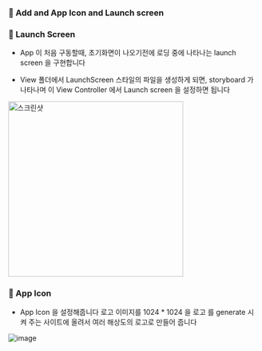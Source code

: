 ### 🔷 Add and App Icon and Launch screen

### 🔶 Launch Screen

- App 이 처음 구동할때, 초기화면이 나오기전에 로딩 중에 나타나는 launch screen 을 구현합니다

- View 폴더에서 LaunchScreen 스타일의 파일을 생성하게 되면, storyboard 가 나타나며 이 View Controller 에서 Launch screen 을 설정하면 됩니다

<img height="350" alt="스크린샷" src="https://user-images.githubusercontent.com/28912774/149683626-d8afdea7-67f6-4ec8-88b9-eb9158877e2c.png">

### 🔶 App Icon

- App Icon 을 설정해줍니다 로고 이미지를 1024 \* 1024 을 로고 를 generate 시켜 주는 사이트에 올려서 여러 해상도의 로고로 만들어 줍니다

![image](https://user-images.githubusercontent.com/28912774/149729498-1bb749d9-1e64-405a-861d-30a83b59fe0d.png)
